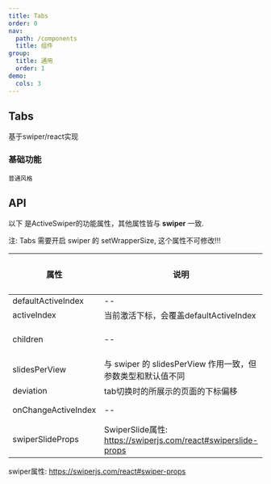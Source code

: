 ```yaml
---
title: Tabs
order: 0
nav:
  path: /components
  title: 组件
group:
  title: 通用
  order: 1
demo:
  cols: 3
---
```


## Tabs

基于swiper/react实现

### 基础功能

<code src='./demos/demo1/index.tsx'>普通风格</code>
<code src='./demos/demo2/index.tsx' title="滑动风格1 默认" description="鼠标右滑可看到第三个tab"></code>
<code src='./demos/demo3/index.tsx' title="滑动风格2 使用deviation" description="效果可以与 `滑动风格1` 对比。在 `滑动风格1` 中，点击tab2，始终滑动展示第一页；在 `滑动风格2` 中，点击tab2，始终滑动展示第二页。这就是 `deviation` 的其中一个作用"></code>

## API

以下 是ActiveSwiper的功能属性，其他属性皆与 **swiper** 一致.

注: Tabs 需要开启 swiper 的 setWrapperSize, 这个属性不可修改!!!

| 属性                | 说明                                                            | 类型                                 | 默认值 |
| ------------------- | --------------------------------------------------------------- | ------------------------------------ | ------ |
| defaultActiveIndex  | --                                                              | number                               | 0      |
| activeIndex         | 当前激活下标，会覆盖defaultActiveIndex                          | number                               | --     |
| children            | --                                                              | (activeIndex: number) => ReactNode[] | (必选) |
| slidesPerView       | 与 swiper 的 slidesPerView 作用一致，但参数类型和默认值不同     | number                               | 2      |
| deviation           | tab切换时的所展示的页面的下标偏移                               | number                               | 0      |
| onChangeActiveIndex | --                                                              | (activeIndex: number) => void        | --     |
| swiperSlideProps    | SwiperSlide属性: <https://swiperjs.com/react#swiperslide-props> | SwiperSlideProps                     | --     |

swiper属性: <https://swiperjs.com/react#swiper-props>
